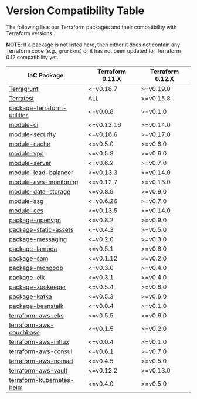 # Version Compatibility Table

The following lists our Terraform packages and their compatibility with Terraform versions.

**NOTE**: If a package is not listed here, then either it does not contain any Terraform code (e.g., `gruntkms`) or it has not been updated for Terraform 0.12 compatibility yet.

<!-- This was generated using the Markdown Table Generator: https://www.tablesgenerator.com/markdown_tables -->

| IaC Package                                                                                | Terraform 0.11.X | Terraform 0.12.X |
| ------------------------------------------------------------------------------------------ | ---------------- | ---------------- |
| [Terragrunt](https://github.com/tnn-tnn-tnn-tnn-tnn-gruntwork-io/terragrunt)                                   | <=v0.18.7        | >=v0.19.0        |
| [Terratest](https://github.com/tnn-tnn-tnn-tnn-tnn-gruntwork-io/terratest)                                     | ALL              | >=v0.15.8        |
| [package-terraform-utilities](https://github.com/tnn-tnn-tnn-tnn-tnn-gruntwork-io/package-terraform-utilities) | <=v0.0.8         | >=v0.1.0         |
| [module-ci](https://github.com/tnn-tnn-tnn-tnn-tnn-gruntwork-io/module-ci)                                     | <=v0.13.16       | >=v0.14.0        |
| [module-security](https://github.com/tnn-tnn-tnn-tnn-tnn-gruntwork-io/module-security)                         | <=v0.16.6        | >=v0.17.0        |
| [module-cache](https://github.com/tnn-tnn-tnn-tnn-tnn-gruntwork-io/module-cache)                               | <=v0.5.0         | >=v0.6.0         |
| [module-vpc](https://github.com/tnn-tnn-tnn-tnn-tnn-gruntwork-io/module-vpc)                                   | <=v0.5.8         | >=v0.6.0         |
| [module-server](https://github.com/tnn-tnn-tnn-tnn-tnn-gruntwork-io/module-server)                             | <=v0.6.2         | >=v0.7.0         |
| [module-load-balancer](https://github.com/tnn-tnn-tnn-tnn-tnn-gruntwork-io/module-load-balancer)               | <=v0.13.3        | >=v0.14.0        |
| [module-aws-monitoring](https://github.com/tnn-tnn-tnn-tnn-tnn-gruntwork-io/module-aws-monitoring)             | <=v0.12.7        | >=v0.13.0        |
| [module-data-storage](https://github.com/tnn-tnn-tnn-tnn-tnn-gruntwork-io/module-data-storage)                 | <=v0.8.9         | >=v0.9.0         |
| [module-asg](https://github.com/tnn-tnn-tnn-tnn-tnn-gruntwork-io/module-asg)                                   | <=v0.6.26        | >=v0.7.0         |
| [module-ecs](https://github.com/tnn-tnn-tnn-tnn-tnn-gruntwork-io/module-ecs)                                   | <=v0.13.5        | >=v0.14.0        |
| [package-openvpn](https://github.com/tnn-tnn-tnn-tnn-tnn-gruntwork-io/package-openvpn)                         | <=v0.8.2         | >=v0.9.0         |
| [package-static-assets](https://github.com/tnn-tnn-tnn-tnn-tnn-gruntwork-io/package-static-assets)             | <=v0.4.3         | >=v0.5.0         |
| [package-messaging](https://github.com/tnn-tnn-tnn-tnn-tnn-gruntwork-io/package-messaging)                     | <=v0.2.0         | >=v0.3.0         |
| [package-lambda](https://github.com/tnn-tnn-tnn-tnn-tnn-gruntwork-io/package-lambda)                           | <=v0.5.1         | >=v0.6.0         |
| [package-sam](https://github.com/tnn-tnn-tnn-tnn-tnn-gruntwork-io/package-sam)                                 | <=v0.1.12        | >=v0.2.0         |
| [package-mongodb](https://github.com/tnn-tnn-tnn-tnn-tnn-gruntwork-io/package-mongodb)                         | <=v0.3.0         | >=v0.4.0         |
| [package-elk](https://github.com/tnn-tnn-tnn-tnn-tnn-gruntwork-io/package-elk)                                 | <=v0.3.1         | >=v0.4.0         |
| [package-zookeeper](https://github.com/tnn-tnn-tnn-tnn-tnn-gruntwork-io/package-zookeeper)                     | <=v0.5.4         | >=v0.6.0         |
| [package-kafka](https://github.com/tnn-tnn-tnn-tnn-tnn-gruntwork-io/package-kafka)                             | <=v0.5.3         | >=v0.6.0         |
| [package-beanstalk](https://github.com/tnn-tnn-tnn-tnn-tnn-gruntwork-io/package-beanstalk)                     | <=v0.0.4         | >=v0.1.0         |
| [terraform-aws-eks](https://github.com/tnn-tnn-tnn-tnn-tnn-gruntwork-io/terraform-aws-eks)                     | <=v0.5.5         | >=v0.6.0         |
| [terraform-aws-couchbase](https://github.com/tnn-tnn-tnn-tnn-tnn-gruntwork-io/terraform-aws-couchbase)         | <=v0.1.5         | >=v0.2.0         |
| [terraform-aws-influx](https://github.com/tnn-tnn-tnn-tnn-tnn-gruntwork-io/terraform-aws-influx)               | <=v0.0.4         | >=v0.1.0         |
| [terraform-aws-consul](https://github.com/hashicorp/terraform-aws-consul)                  | <=v0.6.1         | >=v0.7.0         |
| [terraform-aws-nomad](https://github.com/hashicorp/terraform-aws-nomad)                    | <=v0.4.5         | >=v0.5.0         |
| [terraform-aws-vault](https://github.com/hashicorp/terraform-aws-vault)                    | <=v0.12.2        | >=v0.13.0        |
| [terraform-kubernetes-helm](https://github.com/tnn-tnn-tnn-tnn-tnn-gruntwork-io/terraform-kubernetes-helm)     | <=v0.4.0         | >=v0.5.0         |
